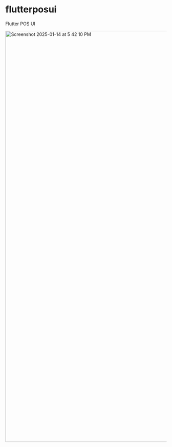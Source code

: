 # flutterposui

Flutter POS UI

<img width="1280" alt="Screenshot 2025-01-14 at 5 42 10 PM" src="https://github.com/user-attachments/assets/7bd389af-3918-4bf2-a6db-1970ab743bbc" />

